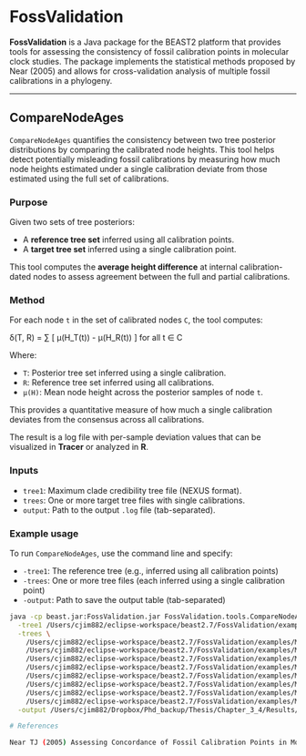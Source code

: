# FossValidation

**FossValidation** is a Java package for the BEAST2 platform that provides tools for assessing the consistency of fossil calibration points in molecular clock studies. The package implements the statistical methods proposed by Near (2005) and allows for cross-validation analysis of multiple fossil calibrations in a phylogeny.

---

## CompareNodeAges

`CompareNodeAges` quantifies the consistency between two tree posterior distributions by comparing the calibrated node heights. This tool helps detect potentially misleading fossil calibrations by measuring how much node heights estimated under a single calibration deviate from those estimated using the full set of calibrations.

### Purpose

Given two sets of tree posteriors:
- A **reference tree set** inferred using all calibration points.
- A **target tree set** inferred using a single calibration point.

This tool computes the **average height difference** at internal calibration-dated nodes to assess agreement between the full and partial calibrations.

###  Method

For each node `t` in the set of calibrated nodes `C`, the tool computes:

δ(T, R) = ∑ [ μ(H_T(t)) - μ(H_R(t)) ] for all t ∈ C


Where:
- `T`: Posterior tree set inferred using a single calibration.
- `R`: Reference tree set inferred using all calibrations.
- `μ(H)`: Mean node height across the posterior samples of node `t`.

This provides a quantitative measure of how much a single calibration deviates from the consensus across all calibrations.


The result is a log file with per-sample deviation values that can be visualized in **Tracer** or analyzed in **R**.

### Inputs

- `tree1`: Maximum clade credibility tree file (NEXUS format).
- `trees`: One or more target tree files with single calibrations.
- `output`: Path to the output `.log` file (tab-separated).

### Example usage

To run `CompareNodeAges`, use the command line and specify:

- `-tree1`: The reference tree (e.g., inferred using all calibration points)
- `-trees`: One or more tree files (each inferred using a single calibration point)
- `-output`: Path to save the output table (tab-separated)

```bash
java -cp beast.jar:FossValidation.jar FossValidation.tools.CompareNodeAges \
  -tree1 /Users/cjim882/eclipse-workspace/beast2.7/FossValidation/examples/Maximum_credibility_trees/starbeast3_COMB_ANN_10FBD.tree \
  -trees \
    /Users/cjim882/eclipse-workspace/beast2.7/FossValidation/examples/Maximum_credibility_trees/starbeast3_COMB_ANN_1FBD.tree \
    /Users/cjim882/eclipse-workspace/beast2.7/FossValidation/examples/Maximum_credibility_trees/starbeast3_COMB_ANN_3FBD.tree \
    /Users/cjim882/eclipse-workspace/beast2.7/FossValidation/examples/Maximum_credibility_trees/starbeast3_COMB_ANN_4FBD.tree \
    /Users/cjim882/eclipse-workspace/beast2.7/FossValidation/examples/Maximum_credibility_trees/starbeast3_COMB_ANN_6FBD.tree \
    /Users/cjim882/eclipse-workspace/beast2.7/FossValidation/examples/Maximum_credibility_trees/starbeast3_COMB_ANN_7FBD.tree \
    /Users/cjim882/eclipse-workspace/beast2.7/FossValidation/examples/Maximum_credibility_trees/starbeast3_COMB_ANN_8FBD.tree \
    /Users/cjim882/eclipse-workspace/beast2.7/FossValidation/examples/Maximum_credibility_trees/starbeast3_COMB_ANN_9FBD.tree \
    /Users/cjim882/eclipse-workspace/beast2.7/FossValidation/examples/Maximum_credibility_trees/starbeast3_COMB_ANN_10FBD.tree \
  -output /Users/cjim882/Dropbox/Phd_backup/Thesis/Chapter_3_4/Results/Assessing_consistency_results/differences.tsv

# References

Near TJ (2005) Assessing Concordance of Fossil Calibration Points in Molecular Clock Studies: An Example Using Turtles. American Naturalist 165(2): 137-146. DOI: 10.1086/427065.
